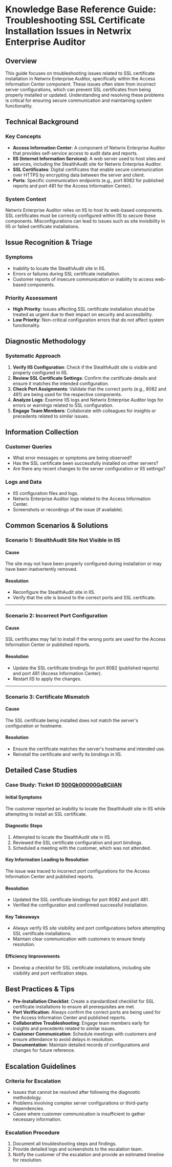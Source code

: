 # Knowledge Base Reference Guide: Troubleshooting SSL Certificate Installation Issues in Netwrix Enterprise Auditor

## Overview
This guide focuses on troubleshooting issues related to SSL certificate installation in Netwrix Enterprise Auditor, specifically within the Access Information Center component. These issues often stem from incorrect server configurations, which can prevent SSL certificates from being properly installed or updated. Understanding and resolving these problems is critical for ensuring secure communication and maintaining system functionality.

## Technical Background
### Key Concepts
- **Access Information Center**: A component of Netwrix Enterprise Auditor that provides self-service access to audit data and reports.
- **IIS (Internet Information Services)**: A web server used to host sites and services, including the StealthAudit site for Netwrix Enterprise Auditor.
- **SSL Certificates**: Digital certificates that enable secure communication over HTTPS by encrypting data between the server and client.
- **Ports**: Specific communication endpoints (e.g., port 8082 for published reports and port 481 for the Access Information Center).

### System Context
Netwrix Enterprise Auditor relies on IIS to host its web-based components. SSL certificates must be correctly configured within IIS to secure these components. Misconfigurations can lead to issues such as site invisibility in IIS or failed certificate installations.

## Issue Recognition & Triage
### Symptoms
- Inability to locate the StealthAudit site in IIS.
- Errors or failures during SSL certificate installation.
- Customer reports of insecure communication or inability to access web-based components.

### Priority Assessment
- **High Priority**: Issues affecting SSL certificate installation should be treated as urgent due to their impact on security and accessibility.
- **Low Priority**: Non-critical configuration errors that do not affect system functionality.

## Diagnostic Methodology
### Systematic Approach
1. **Verify IIS Configuration**: Check if the StealthAudit site is visible and properly configured in IIS.
2. **Review SSL Certificate Settings**: Confirm the certificate details and ensure it matches the intended configuration.
3. **Check Port Assignments**: Validate that the correct ports (e.g., 8082 and 481) are being used for the respective components.
4. **Analyze Logs**: Examine IIS logs and Netwrix Enterprise Auditor logs for errors or warnings related to SSL configuration.
5. **Engage Team Members**: Collaborate with colleagues for insights or precedents related to similar issues.

## Information Collection
### Customer Queries
- What error messages or symptoms are being observed?
- Has the SSL certificate been successfully installed on other servers?
- Are there any recent changes to the server configuration or IIS settings?

### Logs and Data
- IIS configuration files and logs.
- Netwrix Enterprise Auditor logs related to the Access Information Center.
- Screenshots or recordings of the issue (if available).

## Common Scenarios & Solutions
### Scenario 1: StealthAudit Site Not Visible in IIS
#### Cause
The site may not have been properly configured during installation or may have been inadvertently removed.

#### Resolution
- Reconfigure the StealthAudit site in IIS.
- Verify that the site is bound to the correct ports and SSL certificate.

---

### Scenario 2: Incorrect Port Configuration
#### Cause
SSL certificates may fail to install if the wrong ports are used for the Access Information Center or published reports.

#### Resolution
- Update the SSL certificate bindings for port 8082 (published reports) and port 481 (Access Information Center).
- Restart IIS to apply the changes.

---

### Scenario 3: Certificate Mismatch
#### Cause
The SSL certificate being installed does not match the server's configuration or hostname.

#### Resolution
- Ensure the certificate matches the server's hostname and intended use.
- Reinstall the certificate and verify its bindings in IIS.

## Detailed Case Studies
### Case Study: Ticket ID [500Qk00000GqBCiIAN](https://nwxcorp.lightning.force.com/lightning/r/Case/500Qk00000GqBCiIAN/view)
#### Initial Symptoms
The customer reported an inability to locate the StealthAudit site in IIS while attempting to install an SSL certificate.

#### Diagnostic Steps
1. Attempted to locate the StealthAudit site in IIS.
2. Reviewed the SSL certificate configuration and port bindings.
3. Scheduled a meeting with the customer, which was not attended.

#### Key Information Leading to Resolution
The issue was traced to incorrect port configurations for the Access Information Center and published reports.

#### Resolution
- Updated the SSL certificate bindings for port 8082 and port 481.
- Verified the configuration and confirmed successful installation.

#### Key Takeaways
- Always verify IIS site visibility and port configurations before attempting SSL certificate installations.
- Maintain clear communication with customers to ensure timely resolution.

#### Efficiency Improvements
- Develop a checklist for SSL certificate installations, including site visibility and port verification steps.

## Best Practices & Tips
- **Pre-Installation Checklist**: Create a standardized checklist for SSL certificate installations to ensure all prerequisites are met.
- **Port Verification**: Always confirm the correct ports are being used for the Access Information Center and published reports.
- **Collaborative Troubleshooting**: Engage team members early for insights and precedents related to similar issues.
- **Customer Communication**: Schedule meetings with customers and ensure attendance to avoid delays in resolution.
- **Documentation**: Maintain detailed records of configurations and changes for future reference.

## Escalation Guidelines
### Criteria for Escalation
- Issues that cannot be resolved after following the diagnostic methodology.
- Problems involving complex server configurations or third-party dependencies.
- Cases where customer communication is insufficient to gather necessary information.

### Escalation Procedure
1. Document all troubleshooting steps and findings.
2. Provide detailed logs and screenshots to the escalation team.
3. Notify the customer of the escalation and provide an estimated timeline for resolution.